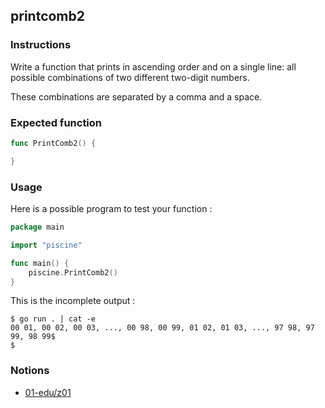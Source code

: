 ## printcomb2

### Instructions

Write a function that prints in ascending order and on a single line: all possible combinations of two different two-digit numbers.

These combinations are separated by a comma and a space.

### Expected function

```go
func PrintComb2() {

}
```

### Usage

Here is a possible program to test your function :

```go
package main

import "piscine"

func main() {
	piscine.PrintComb2()
}
```

This is the incomplete output :

```console
$ go run . | cat -e
00 01, 00 02, 00 03, ..., 00 98, 00 99, 01 02, 01 03, ..., 97 98, 97 99, 98 99$
$
```

### Notions

- [01-edu/z01](https://github.com/01-edu/z01)
